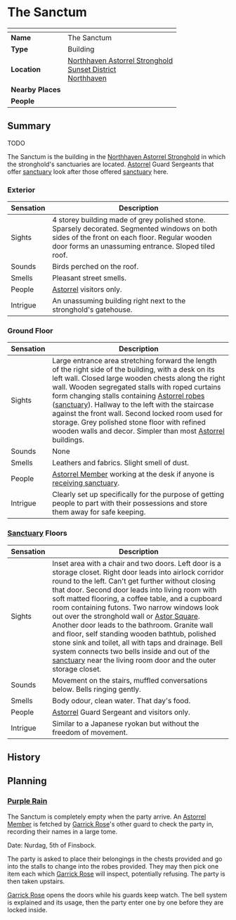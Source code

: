 # The Sanctum

| []() | |
| --- | --- |
| **Name** | The Sanctum |
| **Type** | Building |
| **Location** | [Northhaven Astorrel Stronghold](../strongholds/northhaven-astorrel-stronghold.md)<br />[Sunset District](../districts/sunset-district.md)<br />[Northhaven](../cities/northhaven.md) |
| **Nearby Places** | |
| **People** | |

## Summary

TODO

The Sanctum is the building in the [Northhaven Astorrel Stronghold](../strongholds/northhaven-astorrel-stronghold.md) in which the stronghold's sanctuaries are located. [Astorrel](../../civilisations/kingdom-of-astor/organisations/astorrel/astorrel.md) Guard Sergeants that offer [sanctuary](../../civilisations/kingdom-of-astor/organisations/astorrel/sanctuary.md) look after those offered [sanctuary](../../civilisations/kingdom-of-astor/organisations/astorrel/sanctuary.md) here.

### Exterior

| Sensation | Description |
| ---- | --- |
| Sights | 4 storey building made of grey polished stone. Sparsely decorated. Segmented windows on both sides of the front on each floor. Regular wooden door forms an unassuming entrance. Sloped tiled roof. |
| Sounds | Birds perched on the roof. |
| Smells | Pleasant street smells. |
| People | [Astorrel](../../civilisations/kingdom-of-astor/organisations/astorrel/astorrel.md) visitors only. |
| Intrigue | An unassuming building right next to the stronghold's gatehouse. |

### Ground Floor

| Sensation | Description |
| ---- | --- |
| Sights | Large entrance area stretching forward the length of the right side of the building, with a desk on its left wall. Closed large wooden chests along the right wall. Wooden segregated stalls with roped curtains form changing stalls containing [Astorrel robes](../../civilisations/kingdom-of-astor/organisations/astorrel/uniforms/astorrel-robes.md) ([sanctuary](../../civilisations/kingdom-of-astor/organisations/astorrel/sanctuary.md)). Hallway to the left with the staircase against the front wall. Second locked room used for storage. Grey polished stone floor with refined wooden walls and decor. Simpler than most [Astorrel](../../civilisations/kingdom-of-astor/organisations/astorrel/astorrel.md) buildings. |
| Sounds | None |
| Smells | Leathers and fabrics. Slight smell of dust. |
| People | [Astorrel Member](../../civilisations/kingdom-of-astor/organisations/astorrel/ranks/1-member.md) working at the desk if anyone is [receiving sanctuary](../../../campaigns/purple-rain/storylines/receiving-sanctuary.md). |
| Intrigue | Clearly set up specifically for the purpose of getting people to part with their possessions and store them away for safe keeping. |

### [Sanctuary](../../civilisations/kingdom-of-astor/organisations/astorrel/sanctuary.md) Floors

| Sensation | Description |
| ---- | --- |
| Sights | Inset area with a chair and two doors. Left door is a storage closet. Right door leads into airlock corridor round to the left. Can't get further without closing that door. Second door leads into living room with soft matted flooring, a coffee table, and a cupboard room containing futons. Two narrow windows look out over the stronghold wall or [Astor Square](../structures/astor-square.md). Another door leads to the bathroom. Granite wall and floor, self standing wooden bathtub, polished stone sink and toilet, all with taps and drainage. Bell system connects two bells inside and out of the [sanctuary](../../civilisations/kingdom-of-astor/organisations/astorrel/sanctuary.md) near the living room door and the outer storage closet. |
| Sounds | Movement on the stairs, muffled conversations below. Bells ringing gently. |
| Smells | Body odour, clean water. That day's food. |
| People | [Astorrel](../../civilisations/kingdom-of-astor/organisations/astorrel/astorrel.md) Guard Sergeant and visitors only. |
| Intrigue | Similar to a Japanese ryokan but without the freedom of movement. |

## History

## Planning

### [Purple Rain](../../../campaigns/purple-rain/purple-rain.md)

The Sanctum is completely empty when the party arrive. An [Astorrel Member](../../civilisations/kingdom-of-astor/organisations/astorrel/ranks/1-member.md) is fetched by [Garrick Rose](../../people/garrick-rose.md)'s other guard to check the party in, recording their names in a large tome.

Date: Nurdag, 5th of Finsbock.

The party is asked to place their belongings in the chests provided and go into the stalls to change into the robes provided. They may then pick one item each which [Garrick Rose](../../people/garrick-rose.md) will inspect, potentially refusing. The party is then taken upstairs.

[Garrick Rose](../../people/garrick-rose.md) opens the doors while his guards keep watch. The bell system is explained and its usage, then the party enter one by one before they are locked inside.
